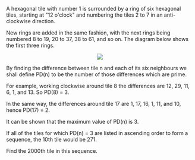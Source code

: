 A hexagonal tile with number 1 is surrounded by a ring of six hexagonal tiles, starting at "12 o'clock" and numbering the tiles 2 to 7 in an anti-clockwise direction.

New rings are added in the same fashion, with the next rings being numbered 8 to 19, 20 to 37, 38 to 61, and so on. The diagram below shows the first three rings.

<p align="center"><img src="https://i.imgur.com/N4J1yrz.png" /></p>

By finding the difference between tile n and each of its six neighbours we shall define PD(n) to be the number of those differences which are prime.

For example, working clockwise around tile 8 the differences are 12, 29, 11, 6, 1, and 13. So PD(8) = 3.

In the same way, the differences around tile 17 are 1, 17, 16, 1, 11, and 10, hence PD(17) = 2.

It can be shown that the maximum value of PD(n) is 3.

If all of the tiles for which PD(n) = 3 are listed in ascending order to form a sequence, the 10th tile would be 271.

Find the 2000th tile in this sequence.